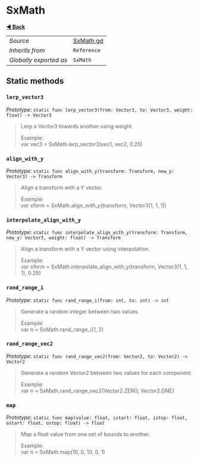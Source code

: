 # SxMath

**[◀️ Back](../readme.md)**

|    |     |
|----|-----|
|*Source*|[SxMath.gd](../../extensions/SxMath.gd)|
|*Inherits from*|`Reference`|
|*Globally exported as*|`SxMath`|

## Static methods

### `lerp_vector3`

*Prototype*: `static func lerp_vector3(from: Vector3, to: Vector3, weight: float) -> Vector3`

> Lerp a Vector3 towards another using weight.  
>   
> Example:  
>   var vec3 = SxMath.lerp_vector3(vec1, vec2, 0.25)  
### `align_with_y`

*Prototype*: `static func align_with_y(transform: Transform, new_y: Vector3) -> Transform`

> Align a transform with a Y vector.  
>   
> Example:  
>   var xform = SxMath.align_with_y(transform, Vector3(1, 1, 1))  
### `interpolate_align_with_y`

*Prototype*: `static func interpolate_align_with_y(transform: Transform, new_y: Vector3, weight: float) -> Transform`

> Align a transform with a Y vector using interpolation.  
>   
> Example:  
>   var xform = SxMath.interpolate_align_with_y(transform, Vector3(1, 1, 1), 0.25)  
### `rand_range_i`

*Prototype*: `static func rand_range_i(from: int, to: int) -> int`

> Generate a random integer between two values.  
>   
> Example:  
>   var n = SxMath.rand_range_i(1, 2)  
### `rand_range_vec2`

*Prototype*: `static func rand_range_vec2(from: Vector2, to: Vector2) -> Vector2`

> Generate a random Vector2 between two values for each component.  
>   
> Example:  
>   var n = SxMath.rand_range_vec2(Vector2.ZERO, Vector2.ONE)  
### `map`

*Prototype*: `static func map(value: float, istart: float, istop: float, ostart: float, ostop: float) -> float`

> Map a float value from one set of bounds to another.  
>   
> Example:  
>   var n = SxMath.map(10, 0, 10, 0, 1)  
